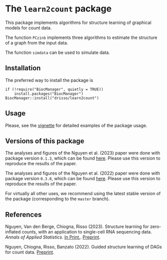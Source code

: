 # The `learn2count` package

This package implements algorithms for structure learning of graphical models for count data.

The function `PCzinb` implements three algorithms to estimate the structure of a graph from the input data.

The function `simdata` can be used to simulate data.

## Installation

The preferred way to install the package is
```{r}
if (!require("BiocManager", quietly = TRUE))
    install.packages("BiocManager")
BiocManager::install("drisso/learn2count")
```

## Usage

Please, see the [vignette](vignettes/intro.Rmd) for detailed examples of the package usage.

## Versions of this package

The analyses and figures of the Nguyen et al. (2023) paper were done with package version `0.1.3`, which can be found [here](https://github.com/drisso/learn2count/releases/tag/v0.1.3). Please use this version to reproduce the results of the paper.

The analyses and figures of the Nguyen et al. (2022) paper were done with package version `0.3.0`, which can be found [here](). Please use this version to reproduce the results of the paper.

For virtually all other uses, we recommend using the latest stable version of the package (corresponding to the `master` branch).

## References

Nguyen, Van den Berge, Chiogna, Risso (2023). Structure learning for zero- inflated counts, with an application to single-cell RNA sequencing data. _Annals of Applied Statistics_. [In Print.](https://www.e-publications.org/ims/submission/AOAS/user/submissionFile/55336?confirm=5ee2c2d1). [Preprint](https://doi.org/10.48550/arXiv.2011.12044).

Nguyen, Chiogna, Risso, Banzato (2022). Guided structure learning of DAGs for count data. [Preprint](https://doi.org/10.48550/arXiv.2206.09754).

